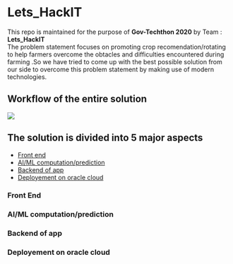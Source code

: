 # Lets_HackIT  

This repo is maintained for the purpose of **Gov-Techthon 2020** by Team : **Lets_HackIT**  
The problem statement focuses on promoting crop recomendation/rotating to help farmers overcome the obtacles and difficulties encountered during farming .So we have tried to come up with the best possible solution from our side to overcome this problem statement by making use of modern technologies.  


## Workflow of the entire solution  
![](https://github.com/shan515/Lets_HackIT/blob/images/assets/process.png)  
                           
## The solution is divided into 5 major aspects  
  - [Front end](#front-end)
  - [AI/ML computation/prediction](#ai/ml-computation/prediction)
  - [Backend of app](#backend-of-app)
  - [Deployement on oracle cloud](#deployment-on-oracle-cloud)
  
### Front End  


### AI/ML computation/prediction


### Backend of app


### Deployement on oracle cloud
  
      
      
 
